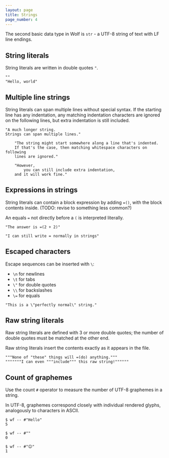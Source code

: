 ```yaml
---
layout: page
title: Strings
page_number: 4
---
```


The second basic data type in Wolf is `str` - a UTF-8 string of text with LF
line endings.

## String literals

String literals are written in double quotes `"`.

```
""
"Hello, world"
```

## Multiple line strings

String literals can span multiple lines without special syntax. If the starting
line has any indentation, any matching indentation characters are ignored on the
following lines, but extra indentation is still included.

```
"A much longer string.
Strings can span multiple lines."

	"The string might start somewhere along a line that's indented.
	If that's the case, then matching whitespace characters on following
	lines are ignored."

	"However,
		you can still include extra indentation,
	and it will work fine."
```

## Expressions in strings

String literals can contain a block expression by adding `=()`, with the block
contents inside. (TODO: revise to something less common?)

An equals `=` not directly before a `(` is interpreted literally.

```
"The answer is =(2 + 2)"

"I can still write = normally in strings"
```

## Escaped characters

Escape sequences can be inserted with `\`:

- `\n` for newlines
- `\t` for tabs
- `\"` for double quotes
- `\\` for backslashes
- `\=` for equals

```
"This is a \"perfectly normal\" string."
```

## Raw string literals

Raw string literals are defined with 3 or more double quotes; the number of
double quotes must be matched at the other end.

Raw string literals insert the contents exactly as it appears in the file.

```
"""None of "these" things will =(do) anything."""
"""""""I can even """include""" this raw string!""""""
```

## Count of graphemes

Use the count `#` operator to measure the number of UTF-8 graphemes in a string.

In UTF-8, graphemes correspond closely with individual rendered glyphs,
analogously to characters in ASCII.

```
$ wf -- #"Hello"
5

$ wf -- #""
0

$ wf -- #"😊"
1
```